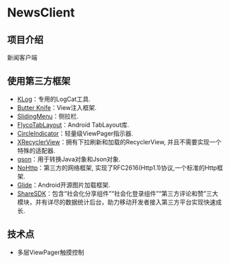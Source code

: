 
# NewsClient #

## 项目介绍 ##

新闻客户端


## 使用第三方框架 ##

- [KLog](https://github.com/ZhaoKaiQiang/KLog)：专用的LogCat工具.
- [Butter Knife](https://github.com/JakeWharton/butterknife)：View注入框架.
- [SlidingMenu](https://github.com/jfeinstein10/SlidingMenu)：侧拉栏.
- [FlycoTabLayout](https://github.com/H07000223/FlycoTabLayout)：Android TabLayout库.
- [CircleIndicator](https://github.com/ongakuer/CircleIndicator)：轻量级ViewPager指示器.
- [XRecyclerView](https://github.com/jianghejie/XRecyclerView)：拥有下拉刷新和加载的RecyclerView, 并且不需要实现一个特殊的适配器.
- [gson](https://github.com/google/gson)：用于转换Java对象和Json对象.
- [NoHttp](https://github.com/H07000223/FlycoTabLayout)：第三方的网络框架, 实现了RFC2616(Http1.1)协议,一个标准的Http框架.
- [Glide](https://github.com/bumptech/glide)：Android开源图片加载框架.
- [ShareSDK](http://www.mob.com/)：包含“社会化分享组件”“社会化登录组件”“第三方评论和赞”三大模块，并有详尽的数据统计后台，助力移动开发者接入第三方平台实现快速成长.

## 技术点 ##
- 多层ViewPager触摸控制

